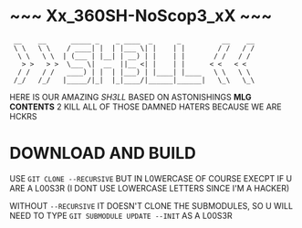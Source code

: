 <h1>~~~ Xx_360SH-NoScop3_xX ~~~</h1>

```
 __    __      _____ _    _ ____  _      _          __    __
 \ \   \ \    / ____| |  | |___ \| |    | |        / /   / /
  \ \   \ \  | (___ | |__| | __) | |    | |       / /   / /
   > >   > >  \___ \|  __  ||__ <| |    | |      < <   < <
  / /   / /   ____) | |  | |___) | |____| |____   \ \   \ \
 /_/   /_/   |_____/|_|  |_|____/|______|______|   \_\   \_\

```

HERE IS OUR AMAZING *SH3LL* BASED ON ASTONISHINGS **MLG CONTENTS**
2 KILL ALL OF THOSE DAMNED HATERS BECAUSE WE ARE HCKRS



# DOWNLOAD AND BUILD

USE `GIT CLONE --RECURSIVE` BUT IN L0WERCASE OF COURSE EXECPT IF
U ARE A L00S3R (I DONT USE LOWERCASE LETTERS SINCE I'M A HACKER)

WITHOUT `--RECURSIVE` IT DOESN'T CLONE THE SUBMODULES, SO U WILL
NEED TO TYPE `GIT SUBMODULE UPDATE --INIT` AS A L00S3R
